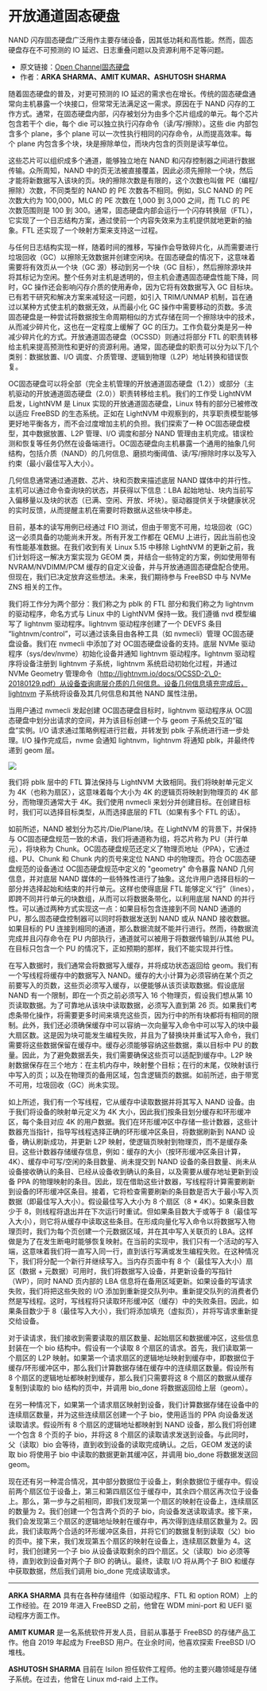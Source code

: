 # 开放通道固态硬盘

NAND 闪存固态硬盘广泛用作主要存储设备，因其低功耗和高性能。然而，固态硬盘存在不可预测的 IO 延迟、日志重叠问题以及资源利用不足等问题。

- 原文链接：[Open Channel固态硬盘](https://freebsdfoundation.org/wp-content/uploads/2022/01/Open-Channel-SSD.pdf)
- 作者：**ARKA SHARMA、AMIT KUMAR、ASHUTOSH SHARMA**

随着固态硬盘的普及，对更可预测的 IO 延迟的需求也在增长。传统的固态硬盘通常向主机暴露一个块接口，但常常无法满足这一需求。原因在于 NAND 闪存的工作方式。通常，在固态硬盘内部，闪存被划分为由多个芯片组成的单元。每个芯片包含若干个 die，每个 die 可以独立执行闪存命令（读/写/擦除）。这些 die 内部包含多个 plane，多个 plane 可以一次性执行相同的闪存命令，从而提高效率。每个 plane 内包含多个块，块是擦除单位，而块内包含的页则是读写单位。

这些芯片可以组织成多个通道，能够独立地在 NAND 和闪存控制器之间进行数据传输。众所周知，NAND 中的页无法被直接覆盖，因此必须先擦除一个块，然后才能将新数据写入该块的页。块的擦除次数是有限的，这个次数也叫做 PE（编程/擦除）次数，不同类型的 NAND 的 PE 次数各不相同。例如，SLC NAND 的 PE 次数大约为 100,000，MLC 的 PE 次数在 1,000 到 3,000 之间，而 TLC 的 PE 次数范围则是 100 到 300。通常，固态硬盘内部会运行一个闪存转换层（FTL），它实现了一个日志结构方案，通过使前一个内容失效来为主机提供就地更新的抽象。FTL 还实现了一个映射方案来支持这一过程。

与任何日志结构实现一样，随着时间的推移，写操作会导致碎片化，从而需要进行垃圾回收（GC）以擦除无效数据并创建空闲块。在固态硬盘的情况下，这意味着需要将有效页从一个块（GC 源）移动到另一个块（GC 目标），然后擦除源块并将其标记为空闲。整个任务对主机是透明的，但主机会遭遇固态硬盘性能下降，同时，GC 操作还会影响闪存介质的使用寿命，因为它将有效数据写入 GC 目标块。已有若干研究和解决方案来减轻这一问题，如引入 TRIM/UNMAP 机制，旨在通过以某种方式使主机的数据无效，从而最小化 GC 操作中需要移动的页数。多流固态硬盘是一种尝试将数据按生命周期相似的方式存储在同一个擦除块中的技术，从而减少碎片化，这也在一定程度上缓解了 GC 的压力。工作负载分类是另一种减少碎片化的方式。开放通道固态硬盘（OCSSD）则通过将部分 FTL 的职责转移给主机来提高预测性和更好的资源利用。通常，固态硬盘的职责可以分为以下几个类别：数据放置、I/O 调度、介质管理、逻辑到物理（L2P）地址转换和错误恢复。

OC固态硬盘可以将全部（完全主机管理的开放通道固态硬盘（1.2））或部分（主机驱动的开放通道固态硬盘（2.0））职责转移给主机。我们的工作受 LightNVM 启发，LightNVM 是 Linux 实现的开放通道固态硬盘，Linux 特有的部分已被修改以适应 FreeBSD 的生态系统。正如在 LightNVM 中观察到的，共享职责模型能够更好地平衡各方，而不会过度增加主机的负担。我们探索了一种 OC固态硬盘模型，其中数据放置、L2P 管理、I/O 调度和部分 NAND 管理由主机完成。错误检测和恢复等任务仍然在设备端进行。OC固态硬盘向主机暴露一个通用的抽象几何结构，包括介质（NAND）的几何信息、磨损均衡阈值、读/写/擦除时序以及写入约束（最小/最佳写入大小）。

几何信息通常通过通道数、芯片、块和页数来描述底层 NAND 媒体中的并行性。主机可以通过命令查询块的状态，并获得以下信息：LBA 起始地址、块内当前写入偏移量以及块的状态（已满、空闲、开放、坏块）。驱动器提供关于块健康状况的实时反馈，从而提醒主机在需要时将数据从这些块中移走。

目前，基本的读写用例已经通过 FIO 测试，但由于带宽不可用，垃圾回收（GC）这一必须具备的功能尚未开发。所有开发工作都在 QEMU 上进行，因此当前也没有性能基准数据。在我们收到有关 Linux 5.15 中移除 LightNVM 的更新之前，我们计划将这一解决方案实现为 GEOM 类，并结合一些特定的方案，例如使用带有 NVRAM/NVDIMM/PCM 缓存的自定义设备，并与开放通道固态硬盘配合使用。但现在，我们已决定放弃这些想法。未来，我们期待参与 FreeBSD 中与 NVMe ZNS 相关的工作。

我们将工作分为两个部分：我们称之为 pblk 的 FTL 部分和我们称之为 lightnvm 的驱动程序，命名方式与 Linux 中的 LightNVM 保持一致。我们遵循 nvd 模型编写了 lightnvm 驱动程序。lightnvm 驱动程序创建了一个 DEVFS 条目 “lightnvm/control”，可以通过该条目由各种工具（如 nvmecli）管理 OC固态硬盘设备。我们在 nvmecli 中添加了对 OC固态硬盘设备的支持。底层 NVMe 驱动程序（sys/dev/nvme）初始化设备并通知 lightnvm 驱动程序。lightnvm 驱动程序将设备注册到 lightnvm 子系统，lightnvm 系统启动初始化过程，并通过 NVMe Geometry 管理命令（http://lightnvm.io/docs/OCSSD-2\_0-20180129.pdf）从设备查询底层介质的几何信息。设备几何信息填充完成后，lightnvm 子系统将设备及其几何信息和其他 NAND 属性注册。

当用户通过 nvmecli 发起创建 OC固态硬盘目标时，lightnvm 驱动程序从 OC固态硬盘中划分出请求的空间，并为该目标创建一个与 geom 子系统交互的“磁盘”实例。I/O 请求通过策略例程进行拦截，并转发到 pblk 子系统进行进一步处理。I/O 操作完成后，nvme 会通知 lightnvm，lightnvm 将通知 pblk，并最终传递到 geom 层。

![](https://github.com/user-attachments/assets/07484e25-e138-4376-b57b-c380d906526d)


我们将 pblk 层中的 FTL 算法保持与 LightNVM 大致相同。我们将映射单元定义为 4K（也称为扇区），这意味着每个大小为 4K 的逻辑页将映射到物理页的 4K 部分，而物理页通常大于 4K。我们使用 nvmecli 来划分并创建目标。在创建目标时，我们可以选择目标类型，从而选择底层的 FTL（如果有多个 FTL 的话）。

如前所述，NAND 被划分为芯片/Die/Plane/块。在 LightNVM 的背景下，并保持与 OC固态硬盘规范一致的术语，我们将通道称为组，将芯片称为 PU（并行单元），将块称为 Chunk。OC固态硬盘规范还定义了物理页地址（PPA），它通过组、PU、Chunk 和 Chunk 内的页号来定位 NAND 中的物理页。符合 OC固态硬盘规范的设备通过 OC固态硬盘规范中定义的 "geometry" 命令暴露 NAND 几何信息，并对底层 NAND 媒体的一些特殊性进行了抽象。这允许用户选择目标的一部分并选择起始和结束的并行单元。这样也使得底层 FTL 能够定义“行”（lines），即跨不同并行单元的块数组，从而可以将数据条带化，以利用底层 NAND 的并行性。可以通过两种方式实现这一点：如果目标包含连接到不同 NAND 通道的 PU，那么固态硬盘控制器可以同时将数据发送到 NAND 或从 NAND 接收数据。如果目标的 PU 连接到相同的通道，那么数据流就不能并行进行。然而，待数据流完成并且闪存命令在 PU 内部执行，通道就可以被用于将数据传输到/从其他 PU。在目标只包含一个 PU 的情况下，正如预期的那样，我们不能实现并行性。

在写入数据时，我们通常会将数据写入缓存，并将成功状态返回给 geom。我们有一个写线程将缓存中的数据写入 NAND。缓存的大小计算为必须容纳在某个页之前要写入的页数，这些页必须写入缓存，以便能够从该页读取数据。假设底层 NAND 有一个限制，即在一个页之前必须写入 16 个物理页，假设我们想从第 10 页读取数据。为了可靠地从该块中读取数据，必须写入直到第 26 页。如果我们考虑条带化操作，将需要更多时间来填充这些页，因为行中的所有块都将有相同的限制。此外，我们还必须确保缓存中可以容纳一次向量写入命令中可以写入的块中最大扇区数。这是因为块可能发生编程失败，并且为了替换块并重试写入命令，我们需要将这些数据保留在缓存中。缓存必须能够容纳这些数据，乘以目标中 PU 的数量。因此，为了避免数据丢失，我们需要确保这些页可以适配到缓存中。L2P 映射数据保存在三个地方：在主机内存中，映射整个目标；在行的末尾，仅映射该行中写入的页；以及在物理页的备用区域，包含逻辑页的数据。如前所述，由于带宽不可用，垃圾回收（GC）尚未实现。

如上所述，我们有一个写线程，它从缓存中读取数据并将其写入 NAND 设备。由于我们将设备的映射单元定义为 4K 大小，因此我们按条目划分缓存和环形缓冲区，每个条目对应 4K 的用户数据。我们在环形缓冲区中存储一些计数器，这些计数器充当指针，指导写线程选择正确的环形缓冲区条目，将数据刷新到 NAND 设备，确认刷新成功，并更新 L2P 映射，使逻辑页映射到物理页，而不是缓存条目。这些计数器存储缓存信息，例如：缓存的大小（按环形缓冲区条目计算，4K）、缓存中可写/空闲的条目数量、尚未提交到 NAND 设备的条目数量、尚未从设备接收确认的条目、已经从设备收到确认的条目，以及需要从缓存地址更新到设备 PPA 的物理映射的条目。因此，现在借助这些计数器，写线程将计算需要刷新到设备的环形缓冲区条目。接着，它将检查需要刷新的条目数是否大于最小写入页数据（即最佳写入大小）。假设最佳写入大小为 8 个扇区（8 \* 4K）。如果条目数少于 8，则线程将退出并在下次运行时重试。但如果条目数大于或等于 8（最佳写入大小），则它将从缓存中读取这些条目。在形成向量化写入命令以将数据写入物理页时，我们为每个页创建一个元数据区域，并在其中写入关联页的 LBA。这样做是为了在发生断电时能够恢复映射。在当前的实现中，我们只有一个活动的写入端，这意味着我们将一直写入同一行，直到该行写满或发生编程失败。在这种情况下，我们将分配一个新行并继续写入。当内存页面中有 8 个（最佳写入大小）扇区（数据 + 元数据）可用时，我们将数据写入设备，并更新设备的写指针（WP），同时 NAND 页内部的 LBA 信息将在备用区域更新。如果设备的写请求失败，我们将把这些失败的 I/O 添加到重新提交队列中。重新提交队列的消费者仍然是写线程。这时，写线程将只读取环形缓冲区（缓存）中的失败条目。因此，如果条目数少于 8（最佳写入大小），我们将添加填充（虚拟页），并将写请求重新提交给设备。

对于读请求，我们接收到需要读取的扇区数量、起始扇区和数据缓冲区，这些信息封装在一个 bio 结构中。假设有一个读取 8 个扇区的请求。首先，我们读取第一个扇区的 L2P 映射。如果第一个请求扇区的逻辑地址映射到缓存中，即数据位于缓存/环形缓冲区中，那么我们计算数据存储在缓存中的连续扇区数量。假设所有 8 个扇区的逻辑地址都映射到缓存，那么我们只需要将这 8 个扇区的数据从缓存复制到读取的 bio 结构的页中，并调用 bio_done 将数据返回给上层（geom）。

在另一种情况下，如果第一个请求扇区映射到设备，我们计算数据存储在设备中的连续扇区数量，并为这些连续扇区创建一个子 bio，使用适当的 PPA 向设备发送读取请求。假设所有 8 个扇区的逻辑地址都映射到 NAND 设备，那么我们将创建一个包含 8 个页的子 bio，并将这 8 个扇区的读取请求发送到设备。与此同时，父（读取）bio 会等待，直到收到设备的读取完成确认。之后，GEOM 发送的读取 bio 将使用子 bio 中读取的数据更新其缓冲区，并调用 bio_done 将数据发送回 geom。

现在还有另一种混合情况，其中部分数据位于设备上，剩余数据位于缓存中。假设前两个扇区位于设备上，第三和第四扇区位于缓存中，其余四个扇区再次位于设备上。那么，第一步与之前相同，即我们发现第一个扇区的映射在设备上，连续扇区的数量为 2。我们创建一个包含两个页的子 bio，向设备发送读取请求。接下来，我们会发现第三个扇区的逻辑地址映射在缓存中，再次得到连续扇区数量为 2。因此，我们读取两个合适的环形缓冲区条目，并将它们的数据复制到读取（父）bio 的页中。接下来，我们发现第五个扇区的映射在设备上，连续扇区数量为 4。这时，我们创建另一个子 bio 从设备读取剩余的四个扇区。父（读取）bio 必须等待，直到收到设备对两个子 BIO 的确认。最终，读取 I/O 将从两个子 BIO 和缓存中获取数据，然后我们调用 bio_done 完成读取请求。

---

**ARKA SHARMA** 具有在各种存储组件（如驱动程序、FTL 和 option ROM）上的工作经验。在 2019 年进入 FreeBSD 之前，他曾在 WDM mini-port 和 UEFI 驱动程序方面工作。

**AMIT KUMAR** 是一名系统软件开发人员，目前从事基于 FreeBSD 的存储产品工作。他自 2019 年起成为 FreeBSD 用户。在业余时间，他喜欢探索 FreeBSD I/O 堆栈。

**ASHUTOSH SHARMA** 目前在 Isilon 担任软件工程师。他的主要兴趣领域是存储子系统。在过去，他曾在 Linux md-raid 上工作。
